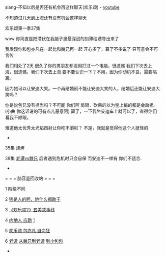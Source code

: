 
slang-不知以后是否还有机会再这样聊天(欢乐颂) - [youtube](https://youtu.be/x3tzf4SY9uY?t=17m14s)

不知道过几天到上海还有没有机会这样聊天

欢乐颂第一季37集

wow 你简直是把潜伏在我脑子里最深层的刻薄给诱导出来了

我发现你和包亦凡在一起比和魏兄再一起 开心多了，算了不多说了 只可意会不可言传

我们相处了2天 很久了你的男朋友都没用打过一个电脑，很遗憾 我们下次去上海，很遗憾，我们下次去上海 要不要认识一下？不用，因为你动机不良，需要隔离。

因为她可以让安迪大笑。一个再结婚前不能让安迪大笑的人，结婚后还能让安迪大笑吗？

你是说包兄没有担当吗？不可能 你们阿 局限，砍柴的以为皇上挑的都是金扁担。(小曲 你这话说的可有点儿恶意阿) 算了，一下我坐安迪车上就可以了，省得你们看我不顺眼。

难道他太优秀太光焰四射让你吃不消啦？ 不是，我就是觉得他这个人挺怪的

-

35集 [烧烤](https://youtu.be/SB4KzLwTdEE?t=28m34s#魏大哥也真够能忍的阿)

38集 [老谭vs魏兄](https://youtu.be/7u418jqFh4c?t=18m3s) 后者遇到危机时只会自保 而安迪不一样有 你们不适合.

-

= = = 脑容量回收站 = = =

1
阶级不同

2
[钱是人的胆，她什么都敢干](https://movie.douban.com/review/7873163/)

3
[《欢乐颂2》五美故事线](https://www.youtube.com/watch?v=Y2BI9vfBZZc)

4
[内地人 应勤](http://baike.baidu.com/item/应勤)
[1](https://www.douban.com/group/topic/100201765/)

5
[欢乐颂 包亦凡 自恋狂](https://www.youtube.com/watch?v=bkynVlH1UsM)

6
[老谭](http://blog.sina.com.cn/s/blog_6e6cb5140102wbzo.html)
[从魏兄到老谭](http://blog.sina.com.cn/s/blog_b31524760102wfzu.html#laotan既圆滑世故，又透着几分豪爽和仗义，他看似游戏人间，放荡不羁爱自由，过着轻松释然的生活，其实将一切都掌握在手心里，看问题很是透彻。) [到小包](https://youtu.be/TOXyR9JxC5k?t=39m17s)[包](https://movie.douban.com/subject/26430092/discussion/613545110/)

-
